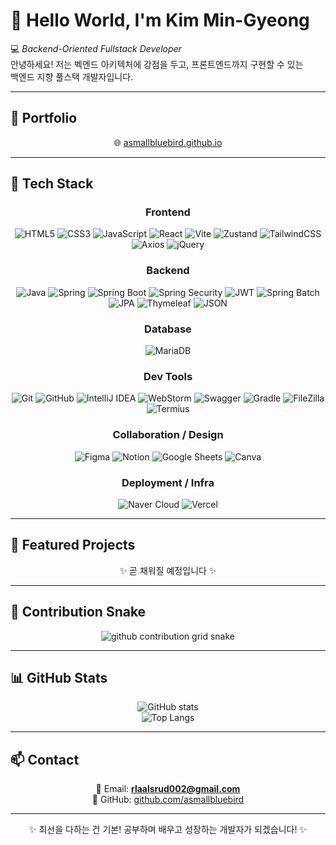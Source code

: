 # 👋 Hello World, I'm Kim Min-Gyeong

💻 *Backend-Oriented Fullstack Developer*  
안녕하세요! 저는 벡엔드 아키텍처에 강점을 두고, 프론트엔드까지 구현할 수 있는  
백엔드 지향 풀스택 개발자입니다.

---

## 💟 Portfolio
<div align="center">

🌐 [asmallbluebird.github.io](https://asmallbluebird.github.io)

</div>

---

## 🚀 Tech Stack
<div align="center">

### Frontend  
![HTML5](https://img.shields.io/badge/HTML5-E34F26?style=for-the-badge&logo=html5&logoColor=white)
![CSS3](https://img.shields.io/badge/CSS3-1572B6?style=for-the-badge&logo=css3&logoColor=white)
![JavaScript](https://img.shields.io/badge/JavaScript-FFCA28?style=for-the-badge&logo=javascript&logoColor=111)
![React](https://img.shields.io/badge/React-61DAFB?style=for-the-badge&logo=react&logoColor=111)
![Vite](https://img.shields.io/badge/Vite-646CFF?style=for-the-badge&logo=vite&logoColor=white)
![Zustand](https://img.shields.io/badge/Zustand-111111?style=for-the-badge&logo=react&logoColor=white)
![TailwindCSS](https://img.shields.io/badge/TailwindCSS-06B6D4?style=for-the-badge&logo=tailwindcss&logoColor=white)
![Axios](https://img.shields.io/badge/Axios-5A78F0?style=for-the-badge&logo=axios&logoColor=white)
![jQuery](https://img.shields.io/badge/jQuery-0769AD?style=for-the-badge&logo=jquery&logoColor=white)

### Backend  
![Java](https://img.shields.io/badge/Java-ED8B00?style=for-the-badge&logo=openjdk&logoColor=white)
![Spring](https://img.shields.io/badge/Spring-6DB33F?style=for-the-badge&logo=spring&logoColor=white)
![Spring Boot](https://img.shields.io/badge/SpringBoot-6DB33F?style=for-the-badge&logo=springboot&logoColor=white)
![Spring Security](https://img.shields.io/badge/Spring%20Security-22C55E?style=for-the-badge&logo=springsecurity&logoColor=white)
![JWT](https://img.shields.io/badge/JWT-F59E0B?style=for-the-badge&logo=jsonwebtokens&logoColor=white)
![Spring Batch](https://img.shields.io/badge/Spring%20Batch-4ADE80?style=for-the-badge&logo=spring&logoColor=white)
![JPA](https://img.shields.io/badge/JPA-59666C?style=for-the-badge&logo=hibernate&logoColor=white)
![Thymeleaf](https://img.shields.io/badge/Thymeleaf-005F0F?style=for-the-badge&logo=thymeleaf&logoColor=white)
![JSON](https://img.shields.io/badge/JSON-111827?style=for-the-badge&logo=json&logoColor=white)

### Database  
![MariaDB](https://img.shields.io/badge/MariaDB-003545?style=for-the-badge&logo=mariadb&logoColor=white)

### Dev Tools  
![Git](https://img.shields.io/badge/Git-F34F29?style=for-the-badge&logo=git&logoColor=white)
![GitHub](https://img.shields.io/badge/GitHub-0D1117?style=for-the-badge&logo=github&logoColor=white)
![IntelliJ IDEA](https://img.shields.io/badge/IntelliJ%20IDEA-000000?style=for-the-badge&logo=intellijidea&logoColor=white)
![WebStorm](https://img.shields.io/badge/WebStorm-0E1128?style=for-the-badge&logo=webstorm&logoColor=white)
![Swagger](https://img.shields.io/badge/Swagger-85EA2D?style=for-the-badge&logo=swagger&logoColor=111)
![Gradle](https://img.shields.io/badge/Gradle-02303A?style=for-the-badge&logo=gradle&logoColor=white)
![FileZilla](https://img.shields.io/badge/FileZilla-BF0000?style=for-the-badge&logo=filezilla&logoColor=white)
![Termius](https://img.shields.io/badge/Termius-2F80ED?style=for-the-badge&logo=gnometerminal&logoColor=white)

### Collaboration / Design  
![Figma](https://img.shields.io/badge/Figma-A259FF?style=for-the-badge&logo=figma&logoColor=white)
![Notion](https://img.shields.io/badge/Notion-111111?style=for-the-badge&logo=notion&logoColor=white)
![Google Sheets](https://img.shields.io/badge/Google%20Sheets-22C55E?style=for-the-badge&logo=googlesheets&logoColor=white)
![Canva](https://img.shields.io/badge/Canva-00C4CC?style=for-the-badge&logo=canva&logoColor=white)

### Deployment / Infra  
![Naver Cloud](https://img.shields.io/badge/Naver%20Cloud-00C73C?style=for-the-badge&logo=naver&logoColor=white)
![Vercel](https://img.shields.io/badge/Vercel-0B0F14?style=for-the-badge&logo=vercel&logoColor=white)

</div>

---

## 🌟 Featured Projects
<div align="center">

✨ 곧 채워질 예정입니다 ✨

</div>

---

## 🐍 Contribution Snake
<div align="center">

<picture>
  <source media="(prefers-color-scheme: dark)" srcset="https://raw.githubusercontent.com/asmallbluebird/asmallbluebird/output/github-contribution-grid-snake-dark.svg" />
  <source media="(prefers-color-scheme: light)" srcset="https://raw.githubusercontent.com/asmallbluebird/asmallbluebird/output/github-contribution-grid-snake.svg" />
  <img alt="github contribution grid snake" src="https://raw.githubusercontent.com/asmallbluebird/asmallbluebird/output/github-contribution-grid-snake.svg" />
</picture>

</div>

---

## 📊 GitHub Stats
<div align="center">

![GitHub stats](https://github-readme-stats.vercel.app/api?username=asmallbluebird&show_icons=true&theme=default&hide_border=true)  
![Top Langs](https://github-readme-stats.vercel.app/api/top-langs/?username=asmallbluebird&layout=compact&theme=default&hide_border=true)

</div>

---

## 📫 Contact
<div align="center">

📧 Email: **rlaalsrud002@gmail.com**  
🐙 GitHub: [github.com/asmallbluebird](https://github.com/asmallbluebird)

</div>

---

<div align="center">

✨ 최선을 다하는 건 기본! 공부하며 배우고 성장하는 개발자가 되겠습니다! ✨

</div>
